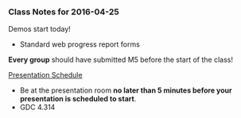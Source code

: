 ### Class Notes for 2016-04-25

Demos start today!
 - Standard web progress report forms

**Every group** should have submitted M5 before the start of the class!

[Presentation Schedule](https://docs.google.com/spreadsheets/d/1BvijmNLia-7A3y22NAO9AYAhn_dRinYObCH_-vcFJ4Q)
 - Be at the presentation room **no later than 5 minutes before your presentation is scheduled to start**.
 - GDC 4.314

